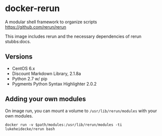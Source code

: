 # docker-rerun
A modular shell framework to organize scripts https://github.com/rerun/rerun

This image includes rerun and the necessary dependencies of rerun stubbs:docs.

## Versions

* CentOS 6.x
* Discount Markdown Library, 2.1.8a
* Python 2.7 w/ pip
* Pygments Python Syntax Highlighter 2.0.2

## Adding your own modules
On image run, you can mount a volume to `/usr/lib/rerun/modules` with your own modules.

`docker run -v $path/modules:/usr/lib/rerun/modules -ti lukeheidecke/rerun bash`
